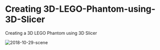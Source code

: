 # Creating 3D-LEGO-Phantom-using-3D-Slicer
Creating a 3D LEGO Phantom using 3D Slicer

![2018-10-29-scene](https://user-images.githubusercontent.com/42282006/53990489-6741aa80-40f6-11e9-9589-684291e8d1c3.png)


